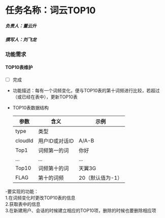 # 任务名称：词云TOP10
##### 负责人：董云升
##### 撰写人：刘飞龙

### 功能需求

#### TOP10表维护
- [ ] 完成
- 功能描述：每有一个词频变化，便与TOP10表的第十词频进行比较，若超过（或已经在表中），更新TOP10表
- TOP10表数据结构

    | 参数 | 含义 | 示例 |
    | ---- | ---- | ---- |
    |type| 类型||CONV/USER|
    | cloudId | 用户ID或对话ID | A/A-B |
    | Top1 | 词频第一的词 | 你好 |
    | ... | ... | ... |
    | Top10 | 词频第十的词 | 天翼3G |
    | FLAG | 第十的词频 | 20（默认值为-1） | 

-要实现的功能：  
    1.在词频变化时更改TOP10表的信息  
    2.获取表中的信息  
    3.在新建用户、会话的时候建立相应的TOP10项，删除的时候也要删除相应项
